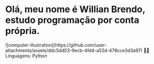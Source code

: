 <h1 align="rigth">Olá, meu nome é Willian Brendo, estudo programação por conta própria.</h1>
![computer-illustration](https://github.com/user-attachments/assets/ddc5dd03-9ecb-4fd4-a52d-478cce3d3a97)
🧑‍💻 Linguagens: Python

